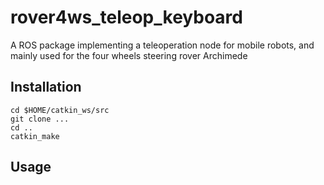# rover4ws_teleop_keyboard
A ROS package implementing a teleoperation node for mobile robots, and mainly used for the four wheels steering rover Archimede


## Installation
```
cd $HOME/catkin_ws/src
git clone ...
cd ..
catkin_make
```


## Usage

